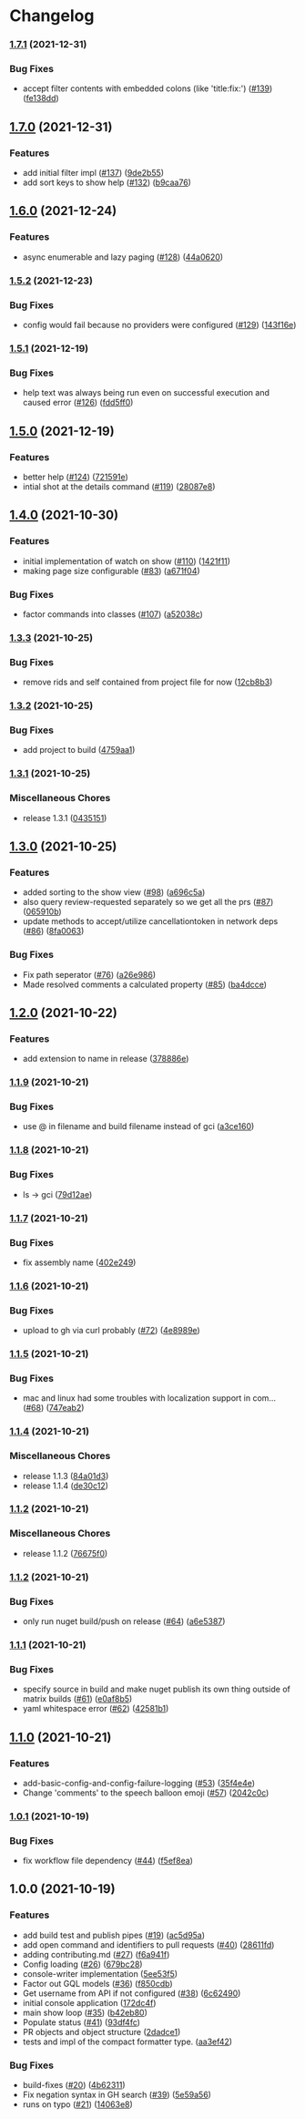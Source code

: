 # Changelog

### [1.7.1](https://www.github.com/wareismymind/peer/compare/v1.7.0...v1.7.1) (2021-12-31)


### Bug Fixes

* accept filter contents with embedded colons (like 'title:fix:') ([#139](https://www.github.com/wareismymind/peer/issues/139)) ([fe138dd](https://www.github.com/wareismymind/peer/commit/fe138ddd22f259d4245e792e73dd3008583be47c))

## [1.7.0](https://www.github.com/wareismymind/peer/compare/v1.6.0...v1.7.0) (2021-12-31)


### Features

* add initial filter impl ([#137](https://www.github.com/wareismymind/peer/issues/137)) ([9de2b55](https://www.github.com/wareismymind/peer/commit/9de2b552cde8a412963008577f836c5b6df58ada))
* add sort keys to show help ([#132](https://www.github.com/wareismymind/peer/issues/132)) ([b9caa76](https://www.github.com/wareismymind/peer/commit/b9caa76108cf282d49ae3af7f546acd49fcc1c74))

## [1.6.0](https://www.github.com/wareismymind/peer/compare/v1.5.2...v1.6.0) (2021-12-24)


### Features

* async enumerable and lazy paging ([#128](https://www.github.com/wareismymind/peer/issues/128)) ([44a0620](https://www.github.com/wareismymind/peer/commit/44a062087bf98145fcc6b2221eaa34a89a26c430))

### [1.5.2](https://www.github.com/wareismymind/peer/compare/v1.5.1...v1.5.2) (2021-12-23)


### Bug Fixes

* config would fail because no providers were configured ([#129](https://www.github.com/wareismymind/peer/issues/129)) ([143f16e](https://www.github.com/wareismymind/peer/commit/143f16e9b49b752f425d0d1698ac0bf7fc865919))

### [1.5.1](https://www.github.com/wareismymind/peer/compare/v1.5.0...v1.5.1) (2021-12-19)


### Bug Fixes

* help text was always being run even on successful execution and caused error ([#126](https://www.github.com/wareismymind/peer/issues/126)) ([fdd5ff0](https://www.github.com/wareismymind/peer/commit/fdd5ff04c0ad4af3d06a851cbc5c476dac8e0503))

## [1.5.0](https://www.github.com/wareismymind/peer/compare/v1.4.0...v1.5.0) (2021-12-19)


### Features

* better help ([#124](https://www.github.com/wareismymind/peer/issues/124)) ([721591e](https://www.github.com/wareismymind/peer/commit/721591e7698d92ce6c05e4e622f529efbfe4636d))
* intial shot at the details command ([#119](https://www.github.com/wareismymind/peer/issues/119)) ([28087e8](https://www.github.com/wareismymind/peer/commit/28087e83c2d2f16618d9a1421dc9c4812a151a76))

## [1.4.0](https://www.github.com/wareismymind/peer/compare/v1.3.3...v1.4.0) (2021-10-30)


### Features

* initial implementation of watch on show ([#110](https://www.github.com/wareismymind/peer/issues/110)) ([1421f11](https://www.github.com/wareismymind/peer/commit/1421f11347d42ee32328361fb2876de67a2d7b2b))
* making page size configurable ([#83](https://www.github.com/wareismymind/peer/issues/83)) ([a671f04](https://www.github.com/wareismymind/peer/commit/a671f04e406b037ecda4b730471dd574261c509b))


### Bug Fixes

* factor commands into classes ([#107](https://www.github.com/wareismymind/peer/issues/107)) ([a52038c](https://www.github.com/wareismymind/peer/commit/a52038cb00934465cbf36e73f8861517d7f3ae99))

### [1.3.3](https://www.github.com/wareismymind/peer/compare/v1.3.2...v1.3.3) (2021-10-25)


### Bug Fixes

* remove rids and self contained from project file for now ([12cb8b3](https://www.github.com/wareismymind/peer/commit/12cb8b3c47246eb5af776ebd2ad982a267fc59ca))

### [1.3.2](https://www.github.com/wareismymind/peer/compare/v1.3.1...v1.3.2) (2021-10-25)


### Bug Fixes

* add project to build ([4759aa1](https://www.github.com/wareismymind/peer/commit/4759aa1cd22e56c31f541756d5fde873ad6d0bec))

### [1.3.1](https://www.github.com/wareismymind/peer/compare/v1.3.0...v1.3.1) (2021-10-25)


### Miscellaneous Chores

* release 1.3.1 ([0435151](https://www.github.com/wareismymind/peer/commit/0435151b43bd5c94a10b388f9f0214af5927778b))

## [1.3.0](https://www.github.com/wareismymind/peer/compare/v1.2.0...v1.3.0) (2021-10-25)


### Features

* added sorting to the show view ([#98](https://www.github.com/wareismymind/peer/issues/98)) ([a696c5a](https://www.github.com/wareismymind/peer/commit/a696c5a842584694c76f1fc5946a245314c1b1b4))
* also query review-requested separately so we get all the prs ([#87](https://www.github.com/wareismymind/peer/issues/87)) ([065910b](https://www.github.com/wareismymind/peer/commit/065910b9593f6a3046b842467f8612eab8651bdf))
* update methods to accept/utilize cancellationtoken in network deps ([#86](https://www.github.com/wareismymind/peer/issues/86)) ([8fa0063](https://www.github.com/wareismymind/peer/commit/8fa0063951fa3d3e19c5238fcf533bc76ace9b95))


### Bug Fixes

* Fix path seperator ([#76](https://www.github.com/wareismymind/peer/issues/76)) ([a26e986](https://www.github.com/wareismymind/peer/commit/a26e986fddbb0b26f098ad648c2c7c2f7b8a1e28))
* Made resolved comments a calculated property ([#85](https://www.github.com/wareismymind/peer/issues/85)) ([ba4dcce](https://www.github.com/wareismymind/peer/commit/ba4dcce9419f04c645972953f4bbb14fb4da8fcc))

## [1.2.0](https://www.github.com/wareismymind/peer/compare/v1.1.9...v1.2.0) (2021-10-22)


### Features

* add extension to name in release ([378886e](https://www.github.com/wareismymind/peer/commit/378886e574e34b3a73455d41e45d3e34bbbaf8a3))

### [1.1.9](https://www.github.com/wareismymind/peer/compare/v1.1.8...v1.1.9) (2021-10-21)


### Bug Fixes

* use @ in filename and build filename instead of gci ([a3ce160](https://www.github.com/wareismymind/peer/commit/a3ce160abceab62627b2f12c9de51a0f72a2cb5e))

### [1.1.8](https://www.github.com/wareismymind/peer/compare/v1.1.7...v1.1.8) (2021-10-21)


### Bug Fixes

* ls -> gci ([79d12ae](https://www.github.com/wareismymind/peer/commit/79d12ae1db5582177db58b6de825a9c754e1b137))

### [1.1.7](https://www.github.com/wareismymind/peer/compare/v1.1.6...v1.1.7) (2021-10-21)


### Bug Fixes

* fix assembly name ([402e249](https://www.github.com/wareismymind/peer/commit/402e24993fde518ffd62793a3c58ff7f3f926f0c))

### [1.1.6](https://www.github.com/wareismymind/peer/compare/v1.1.5...v1.1.6) (2021-10-21)


### Bug Fixes

* upload to gh via curl probably ([#72](https://www.github.com/wareismymind/peer/issues/72)) ([4e8989e](https://www.github.com/wareismymind/peer/commit/4e8989e15e07c98c52cfa4d205c02cca7998fd15))

### [1.1.5](https://www.github.com/wareismymind/peer/compare/v1.1.4...v1.1.5) (2021-10-21)


### Bug Fixes

* mac and linux had some troubles with localization support in com… ([#68](https://www.github.com/wareismymind/peer/issues/68)) ([747eab2](https://www.github.com/wareismymind/peer/commit/747eab29c925e670120c65ff48df44632a8832c0))

### [1.1.4](https://www.github.com/wareismymind/peer/compare/v1.1.2...v1.1.4) (2021-10-21)


### Miscellaneous Chores

* release 1.1.3 ([84a01d3](https://www.github.com/wareismymind/peer/commit/84a01d38e9b100ea71a595154e0122a59aaf952d))
* release 1.1.4 ([de30c12](https://www.github.com/wareismymind/peer/commit/de30c12f692eb936901612dc9d190e035cba2b1d))

### [1.1.2](https://www.github.com/wareismymind/peer/compare/v1.1.2...v1.1.2) (2021-10-21)


### Miscellaneous Chores

* release 1.1.2 ([76675f0](https://www.github.com/wareismymind/peer/commit/76675f0a439c8d9a64886c28e3abe5af95206cde))

### [1.1.2](https://www.github.com/wareismymind/peer/compare/v1.1.1...v1.1.2) (2021-10-21)


### Bug Fixes

* only run nuget build/push on release ([#64](https://www.github.com/wareismymind/peer/issues/64)) ([a6e5387](https://www.github.com/wareismymind/peer/commit/a6e538747708720fa59a887df35f9a7fde81a886))

### [1.1.1](https://www.github.com/wareismymind/peer/compare/v1.1.0...v1.1.1) (2021-10-21)


### Bug Fixes

* specify source in build and make nuget publish its own thing outside of matrix builds ([#61](https://www.github.com/wareismymind/peer/issues/61)) ([e0af8b5](https://www.github.com/wareismymind/peer/commit/e0af8b56d21e1b8400f462ac9c42d58349b8d93a))
* yaml whitespace error ([#62](https://www.github.com/wareismymind/peer/issues/62)) ([42581b1](https://www.github.com/wareismymind/peer/commit/42581b1dc86b74a497b6b2653bf9a85ff30577b2))

## [1.1.0](https://www.github.com/wareismymind/peer/compare/v1.0.1...v1.1.0) (2021-10-21)


### Features

* add-basic-config-and-config-failure-logging ([#53](https://www.github.com/wareismymind/peer/issues/53)) ([35f4e4e](https://www.github.com/wareismymind/peer/commit/35f4e4e10851634bc20a84934528ac80140fe716))
* Change 'comments' to the speech balloon emoji ([#57](https://www.github.com/wareismymind/peer/issues/57)) ([2042c0c](https://www.github.com/wareismymind/peer/commit/2042c0ce88ea227cddece656d057cbcae82dc4cf))

### [1.0.1](https://www.github.com/wareismymind/peer/compare/v1.0.0...v1.0.1) (2021-10-19)


### Bug Fixes

* fix workflow file dependency ([#44](https://www.github.com/wareismymind/peer/issues/44)) ([f5ef8ea](https://www.github.com/wareismymind/peer/commit/f5ef8eab56ed8ea3a7cf3b823fadc4753dba8428))

## 1.0.0 (2021-10-19)


### Features

* add build test and publish pipes ([#19](https://www.github.com/wareismymind/peer/issues/19)) ([ac5d95a](https://www.github.com/wareismymind/peer/commit/ac5d95abd1f1cb1c283b33b08412d0686971b6d5))
* add open command and identifiers to pull requests ([#40](https://www.github.com/wareismymind/peer/issues/40)) ([28611fd](https://www.github.com/wareismymind/peer/commit/28611fd189987e945bf3ca1e6c9d41450938ec5f))
* adding contributing.md ([#27](https://www.github.com/wareismymind/peer/issues/27)) ([f6a941f](https://www.github.com/wareismymind/peer/commit/f6a941f368f1c2c505eaebed9cf1bb4d96eb7524))
* Config loading ([#26](https://www.github.com/wareismymind/peer/issues/26)) ([679bc28](https://www.github.com/wareismymind/peer/commit/679bc283b6722dedbd0c6e4120e53cf7c4a49ca7))
* console-writer implementation ([5ee53f5](https://www.github.com/wareismymind/peer/commit/5ee53f5e4f6bb9d406371d15d0c04ab05f4fd7b9))
* Factor out GQL models ([#36](https://www.github.com/wareismymind/peer/issues/36)) ([f850cdb](https://www.github.com/wareismymind/peer/commit/f850cdb54faa2b68ecb9d18a5d99771ca224085b))
* Get username from API if not configured ([#38](https://www.github.com/wareismymind/peer/issues/38)) ([6c62490](https://www.github.com/wareismymind/peer/commit/6c62490bf39e95008aa8d4bfcd8486f2f9d7d016))
* initial console application ([172dc4f](https://www.github.com/wareismymind/peer/commit/172dc4f4070c24a8bcf99c7153bd7f5183d3a32c))
* main show loop ([#35](https://www.github.com/wareismymind/peer/issues/35)) ([b42eb80](https://www.github.com/wareismymind/peer/commit/b42eb80258c1bf2e7f8ab4e15f832b7a02b32879))
* Populate status ([#41](https://www.github.com/wareismymind/peer/issues/41)) ([93df4fc](https://www.github.com/wareismymind/peer/commit/93df4fc369dc64425376f68a4fe303eb2bf224a9))
* PR objects and object structure ([2dadce1](https://www.github.com/wareismymind/peer/commit/2dadce12b32ebd9d16ee61b9363d8286f94eb0ec))
* tests and impl of the compact formatter type. ([aa3ef42](https://www.github.com/wareismymind/peer/commit/aa3ef422bd9e419b24cd03e285552077febbf78a))


### Bug Fixes

* build-fixes ([#20](https://www.github.com/wareismymind/peer/issues/20)) ([4b62311](https://www.github.com/wareismymind/peer/commit/4b62311ae905a17f67e663a8ca4e3579b1ffea2b))
* Fix negation syntax in GH search ([#39](https://www.github.com/wareismymind/peer/issues/39)) ([5e59a56](https://www.github.com/wareismymind/peer/commit/5e59a562c32c394399f82dbd9e5d0d64c49a5199))
* runs on typo ([#21](https://www.github.com/wareismymind/peer/issues/21)) ([14063e8](https://www.github.com/wareismymind/peer/commit/14063e81ae4a90170a48f1cced4fa39e80d16638))
